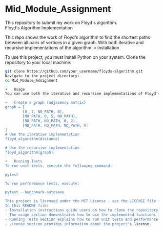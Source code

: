 # Mid_Module_Assignment
This repository to submit my work on Floyd's algorithm.  
                                        Floyd's Algorithm Implementation

This repo shows the work of Floyd's algorithm to find the shortest paths between all pairs of vertices in a given graph. With both iterative and recursive implementations of the algorithm.
•	Installation

To use this project, you must install Python on your system. Clone the repository to your local machine:
```bash
git clone https://github.com/your_username/floyds-algorithm.git
Navigate to the project directory:
cd Mid_Module_Assignment

•	Usage
You can use both the iterative and recursive implementations of Floyd's algorithm by importing the corresponding functions from the mid_module_assignment module.

•	Create a graph (adjacency matrix)
graph = [
        [0, 7, NO_PATH, 8],
        [NO_PATH, 0, 5, NO_PATH],
        [NO_PATH, NO_PATH, 0, 2],
        [NO_PATH, NO_PATH, NO_PATH, 0]
] 
# Use the iterative implementation
floyd_algorithm(distance)

# Use the recursive implementation
floyd_algorithm(graph)

•	Running Tests
To run unit tests, execute the following command:

pytest

To run performance tests, execute:

pytest --benchmark-autosave

This project is licensed under the MIT License - see the LICENSE file for details.
In this README file:
- Installation instructions guide users on how to clone the repository, install dependencies, and set up the project.
- The usage section demonstrates how to use the implemented functions in Python code.
- Running Tests section explains how to run unit tests and performance tests using pytest.
- License section provides information about the project's license.
